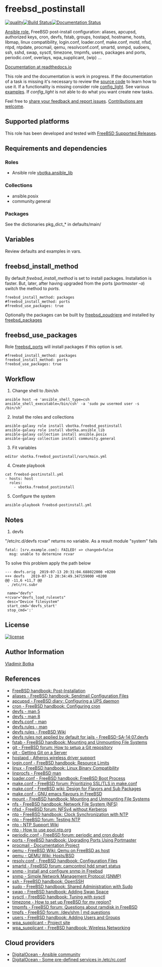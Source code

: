 # freebsd_postinstall

[![quality](https://img.shields.io/ansible/quality/27910)](https://galaxy.ansible.com/vbotka/freebsd_postinstall)[![Build Status](https://app.travis-ci.com/vbotka/ansible-freebsd-postinstall.svg?branch=master)](https://app.travis-ci.com/vbotka/ansible-freebsd-postinstall)[![Documentation Status](https://readthedocs.org/projects/docs/badge/?version=latest)](https://ansible-freebsd-postinstall.readthedocs.io/en/latest/)

[Ansible role.](https://galaxy.ansible.com/vbotka/freebsd_postinstall/) FreeBSD post-install configuration: aliases, apcupsd, authorized keys, cron, devfs, fstab, groups, hostapd, hostname, hosts, libmap, linux compatibility, login.conf, loader.conf, make.conf, motd, nfsd, ntpd, ntpdate, procmail, qemu, resolvconf.conf, smartd, snmpd, sudoers, ssh, sshd, swap, sysctl, timezone, tmpmfs, users, packages and ports, periodic.conf, overlays, wpa_supplicant, (wip) ...

[Documentation at readthedocs.io](https://ansible-freebsd-postinstall.readthedocs.io)

This role and the documentation is work in progress. If the documentation of a task is missing it's necessary to review the [source code](https://github.com/vbotka/ansible-freebsd-postinstall/tree/master/tasks) to learn how to use it. If a functionality is missing consider role [config_light](https://galaxy.ansible.com/vbotka/config_light). See various [examples](https://github.com/vbotka/ansible-config-light/tree/master/contrib). If *config_light* is not able to do what you want create new tasks.

Feel free to [share your feedback and report issues](https://github.com/vbotka/ansible-freebsd-postinstall/issues). [Contributions are welcome](https://github.com/firstcontributions/first-contributions).


## Supported platforms

This role has been developed and tested with [FreeBSD Supported Releases](https://www.freebsd.org/releases/).


## Requirements and dependencies

### Roles

* Ansible role [vbotka.ansible_lib](https://galaxy.ansible.com/vbotka/ansible_lib)

### Collections

* ansible.posix
* community.general

### Packages

See the dictionaries pkg_dict_* in defaults/main/


## Variables

Review defaults and examples in vars.


## freebsd_install_method

By default *freebsd_install_method* is set to install packages. Installation is faster. But, later, after having upgraded from the ports (*portmaster -a*) switch the method to *ports*.

```
freebsd_install_method: packages
#freebsd_install_method: ports
#freebsd_use_packages: true
```

Optionally the packages can be built by [freebsd_poudriere](https://galaxy.ansible.com/vbotka/freebsd_poudriere) and installed by [freebsd_packages](https://galaxy.ansible.com/vbotka/freebsd_packages)


## freebsd_use_packages

Role [freebsd_ports](https://galaxy.ansible.com/vbotka/freebsd_ports) will install packages if this option is set.

```
#freebsd_install_method: packages
freebsd_install_method: ports
freebsd_use_packages: true
```


## Workflow

1) Change shell to /bin/sh

```
ansible host -e 'ansible_shell_type=csh ansible_shell_executable=/bin/csh' -a 'sudo pw usermod user -s /bin/sh'
```

2) Install the roles and collections

```
ansible-galaxy role install vbotka.freebsd_postinstall
ansible-galaxy role install vbotka.ansible_lib
ansible-galaxy collection install ansible.posix
ansible-galaxy collection install community.general
```

3) Fit variables

```
editor vbotka.freebsd_postinstall/vars/main.yml
```

4) Create playbook

```
cat freebsd-postinstall.yml
- hosts: host
  roles:
    - vbotka.freebsd_postinstall
```

5) Configure the system

```
ansible-playbook freebsd-postinstall.yml
```


## Notes

1) devfs

"/etc/rc.d/devfs rcvar" returns no variable. As a result module "system" fails

```
fatal: [srv.example.com]: FAILED! => changed=false
  msg: unable to determine rcvar
```

To solve this problem apply the path below

```
--- devfs.orig	2019-07-13 20:31:04.688022000 +0200
+++ devfs	2019-07-13 20:34:49.347159000 +0200
@@ -11,6 +11,7 @@
 . /etc/rc.subr

 name="devfs"
+rcvar="devfs_load_rulesets"
 desc="Device filesystem"
 start_cmd='devfs_start'
 stop_cmd=':'
```

## License

[![license](https://img.shields.io/badge/license-BSD-red.svg)](https://www.freebsd.org/doc/en/articles/bsdl-gpl/article.html)


## Author Information

[Vladimir Botka](https://botka.info)


## References

- [FreeBSD handbook: Post-Installation](https://docs.freebsd.org/en/books/handbook/bsdinstall/#bsdinstall-post)
- [aliases - FreeBSD handbook: Sendmail Configuration Files](https://docs.freebsd.org/en/books/handbook/mail/#sendmail)
- [apcupsd - FreeBSD diary: Configuring a UPS daemon](http://www.freebsddiary.org/apcupsd.php)
- [cron - FreeBSD handbook: Configuring cron](https://docs.freebsd.org/en/books/handbook/config/#configtuning-cron)
- [devfs - man 5](https://www.freebsd.org/cgi/man.cgi?query=devfs&sektion=5)
- [devfs - man 8](https://www.freebsd.org/cgi/man.cgi?query=devfs&sektion=8)
- [devfs.conf - man](https://www.freebsd.org/cgi/man.cgi?devfs.conf)
- [devfs.rules - man](https://www.freebsd.org/cgi/man.cgi?query=devfs.rules&sektion=5&n=1)
- [devfs rules - FreeBSD Wiki](https://forums.freebsd.org/threads/devfs-rules.56172/)
- [devfs rules not applied by default for jails - FreeBSD-SA-14:07.devfs](https://www.freebsd.org/security/advisories/FreeBSD-SA-14:07.devfs.asc)
- [fstab - FreeBSD handbook: Mounting and Unmounting File Systems](https://docs.freebsd.org/en/books/handbook/basics/#mount-unmount)
- [git - FreeBSD forum: How to setup a Git repository](https://forums.freebsd.org/threads/10810/)
- [git - Getting Git on a Server](https://git-scm.com/book/ch4-2.html)
- [hostapd - Atheros wireless driver support](https://wiki.freebsd.org/dev/ath%284%29)
- [login.conf - FreeBSD handbook: Resource Limits](https://docs.freebsd.org/en/books/handbook/security/#security-resourcelimits)
- [linux - FreeBSD handbook: Linux Binary Compatibility](https://docs.freebsd.org/en/books/handbook/linuxemu/)
- [linprocfs - FreeBSD man](https://www.freebsd.org/cgi/man.cgi?linprocfs(5))
- [loader.conf - FreeBSD handbook: FreeBSD Boot Process](https://docs.freebsd.org/en/books/handbook/boot/#boot-introduction)
- [make.conf - FreeBSD forum: Prioritizing SSL/TLS in make.conf](https://forums.freebsd.org/threads/62930/)
- [make.conf - FreeBSD wiki: Design for Flavors and Sub Packages](https://wiki.freebsd.org/Ports/FlavorsAndSubPackages)
- [make.conf - GNU emacs flavours in FreeBSD](https://ximalas.info/2018/02/02/gnu-emacs-flavours-in-freebsd/)
- [mount - FreeBSD handbook: Mounting and Unmounting File Systems](https://docs.freebsd.org/en/books/handbook/basics/#mount-unmount)
- [nfs - FreeBSD handbook: Network File System (NFS)](https://docs.freebsd.org/en/books/handbook/network-servers/#network-nfs)
- [nfsd - FreeBSD forum: NFSv4 without Kerberos](https://forums.freebsd.org/threads/nfsv4-without-kerberos.71899/)
- [ntp - FreeBSD handbook: Clock Synchronization with NTP](https://docs.freebsd.org/en/books/handbook/network-servers/#network-ntp)
- [ntp - FreeBSD forum: Testing NTP](https://forums.freebsd.org/threads/41874/)
- [ntp - NTP Support Wiki](http://support.ntp.org/bin/view/Main/WebHome)
- [ntp - How to use pool.ntp.org](http://www.pool.ntp.org/en/use.html)
- [periodic.conf - FreeBSD forum: periodic and cron doubt](https://forums.freebsd.org/threads/periodic-and-cron-doubt.27471/)
- [ports - FreeBSD handbook: Upgrading Ports Using Portmaster](https://docs.freebsd.org/en/books/handbook/ports/#ports-using)
- [procmail - Documentation Project](http://pm-doc.sourceforge.net/)
- [qemu - FreeBSD Wiki: Qemu on FreeBSD as host](https://wiki.freebsd.org/qemu)
- [qemu - QEMU Wiki: Hosts/BSD](https://wiki.qemu.org/Hosts/BSD)
- [resolv.conf - FreeBSD handbook: Configuration Files](https://docs.freebsd.org/en/books/handbook/config/#configtuning-configfiles)
- [smartd - FreeBSD forum: camcontrol hdd smart status](https://forums.freebsd.org/threads/camcontrol-hdd-smart-status.65306/)
- [snmp - Install and configure snmp in Freebsd](http://blog.up-link.ro/freebsd-how-to-install-and-configure-snmp-in-freebsd/)
- [snmp - Simple Network Management Protocol (SNMP)](http://www.net-snmp.org/)
- [ssh - FreeBSD handbook: OpenSSH](https://docs.freebsd.org/en/books/handbook/security/#openssh)
- [sudo - FreeBSD handbook: Shared Administration with Sudo](https://docs.freebsd.org/en/books/handbook/security/#security-sudo)
- [swap - FreeBSD handbook: Adding Swap Space](https://docs.freebsd.org/en/books/handbook/config/#adding-swap-space)
- [sysctl - FreeBSD handbook: Tuning with sysctl](https://docs.freebsd.org/en/books/handbook/config/#configtuning-sysctl)
- [timezone - How to set up FreeBSD for my region?](https://unix.stackexchange.com/questions/34567/how-to-set-up-freebsd-for-my-region)
- [tmpmfs - FreeBSD forum: Questions about ramdisk in FreeBSD](https://forums.freebsd.org/threads/questions-about-ramdisk-in-freebsd.20345/)
- [tmpfs - FreeBSD forum: /dev/shm | md questions](https://forums.freebsd.org/threads/tmpfs-dev-shm-md-questions.45210/)
- [users - FreeBSD handbook: Adding Users and Groups](https://docs.freebsd.org/en/books/porters-handbook/special/#users-and-groups)
- [wpa_supplicant - Project site](https://w1.fi/wpa_supplicant/)
- [wpa_supplicant - FreeBSD handbook: Wireless Networking](https://docs.freebsd.org/en/books/handbook/advanced-networking/#network-wireless)


## Cloud providers

- [DigitalOcean - Ansible community](https://www.digitalocean.com/community/tags/ansible)
- [DigitalOcean - Some pre-defined services in /etc/rc.conf](https://www.digitalocean.com/community/questions/some-pre-defined-services-in-etc-rc-conf-i-want-to-remove-in-freebsd)
